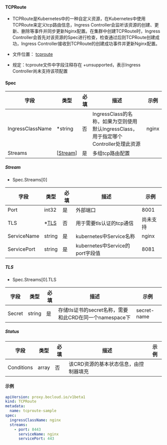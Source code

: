 #### TCPRoute

- TCPRoute是Kubernetes中的一种自定义资源，在Kubernetes中使用TCPRoute来定义tcp路由信息，Ingress Controller会监听该资源的创建、更新、删除等事件并同步更新Nginx配置。在集群中创建TCPRoute时，Ingress Controller会首先对该资源的Spec进行检查，检查通过后则TCPRoute创建成功，Ingress Controller接收到TCPRoute的创建成功事件并更新Nginx配置。

- 文件位置： [tcproute](../apis/proxy/v1beta1/tcproute_types.go)

- 规定：tcproute文件中字段注释存在 +unsupported，表示Ingress Controller尚未支持该项配置


#### Spec

| 字段             | 类型                           | 必填 | 描述                                                         | 示例  |
| ---------------- | ------------------------------ | ---- | ------------------------------------------------------------ | ----- |
| IngressClassName | *string                        | 否   | IngressClass的名称，如果为空则使用默认IngressClass，用于指定哪个Controller处理此资源 | nginx |
| Streams          | [[Stream](tcproute.md#stream)] | 是   | 多组tcp路由配置                                              |       |

##### Stream

- Spec.Streams[0]

| 字段        | 类型                    | 必填 | 描述                            | 示例     |
| ----------- | ----------------------- | ---- | ------------------------------- | -------- |
| Port        | int32                   | 是   | 外部端口                        | 8001     |
| TLS         | *[TLS](tcproute.md#tls) | 否   | 用于需要tls认证的tcp通信        | 尚未支持 |
| ServiceName | string                  | 是   | kubernetes中Service名称         | nginx    |
| ServicePort | string                  | 是   | kubernetes中Service的port字段值 | 8081     |

##### TLS

- Spec.Streams[0].TLS

| 字段   | 类型   | 必填 | 描述                                                    | 示例        |
| ------ | ------ | ---- | ------------------------------------------------------- | ----------- |
| Secret | string | 是   | 存储tls证书的secret名称，需要和此CRD在同一个namespace下 | secret-name |

##### Status

| 字段       | 类型  | 必填 | 描述                                  | 示例 |
| ---------- | ----- | ---- | ------------------------------------- | ---- |
| Conditions | array | 否   | 该CRD资源的基本状态信息，由控制器填充 |      |



#### 示例

```yaml
apiVersion: proxy.bocloud.io/v1beta1
kind: TCPRoute
metadata:
  name: tcproute-sample
spec:
  ingressClassName: nginx
  streams:
    - port: 8443
      serviceName: nginx
      servicePort: 443
```